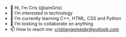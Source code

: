 - 👋 Hi, I’m Cris (@iamGris)
- 👀 I’m interested in technology
- 🌱 I’m currently learning C++, HTML, CSS and Python
- 💞️ I’m looking to collaborate on anything
- 📫 How to reach me: cristiangomesbr@outlook.com

<!---
iamGris/iamGris is a ✨ special ✨ repository because its `README.md` (this file) appears on your GitHub profile.
You can click the Preview link to take a look at your changes.
--->
